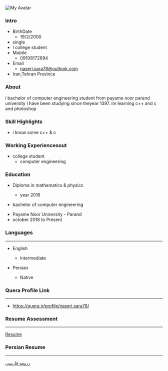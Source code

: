 ![My Avatar](
https://avatars3.githubusercontent.com/u/72061364?s=400&u=20eae31c4fa6c199ee72b9216b01f388dfcecbf6&v=4)
### Intro

+ BirthDate
  - 19/2/2000
+ single
+ I college student
+ Mobile
  - 09108172694
+ Email
  - naseri.sara78@outlook.com
+ Iran,Tehran Province  



### About

i bachelor of computer engineering student from payame noor parand university I have been studying since theyear 1397. im learning c++ and c and photoshop

### Skill Highlights

+ i know some c++ & c


### Working Experiencesout
+ college student 
  - computer engineering

### Education
+ Diploma in mathematics & physics
  - year 2016
  
+ bachelor of computer engineering 

 - Payame Noor University - Parand
  - october 2018 to Present


### Languages
---
+ English 

  - intermediate
+ Persian

  - Native

  
  
### Quera Profile Link

---

+ https://quera.ir/profile/naseri.sara78/


### Resume Assessment

---

[Resume](/assessment/Documents.pdf)

### Persian Resume

---

[رزومه فارسی](/index-fa.md)
